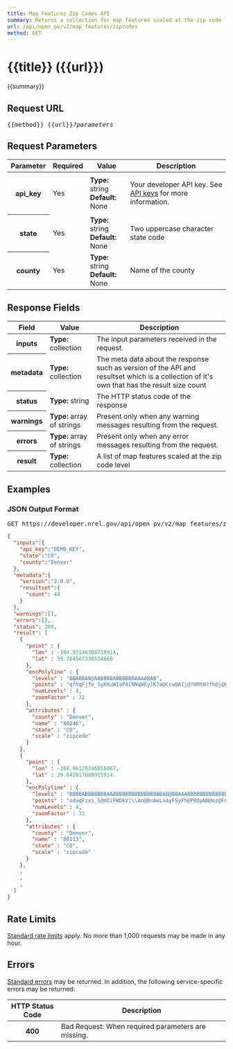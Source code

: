 ```yaml
---
title: Map Features Zip Codes API
summary: Returns a collection for map features scaled at the zip code level.
url: /api/open_pv/v2/map_features/zipcodes
method: GET
---
```


# {{title}} <span class="url">({{url}})</span>
{{summary}}

<ul id="toc"></ul>

## Request URL

<pre>{{method}} {{url}}<em>?parameters</em></pre>

## Request Parameters

<table border="0" cellpadding="0" cellspacing="0" class="doc-parameters">
  <thead>
		<tr>
			<th class="doc-parameters-name" scope="col">Parameter</th>
			<th class="doc-parameters-required" scope="col">Required</th>
			<th class="doc-parameters-value" scope="col">Value</th>
			<th class="doc-parameters-description" scope="col">Description</th>
		</tr>
	</thead>
	<tbody>
		<tr>
			<th class="doc-parameter-name" scope="row">api_key</th>
			<td class="doc-parameter-required">Yes</td>
			<td class="doc-parameter-value">
			  <div class="doc-parameter-value-field"><strong>Type:</strong> string</div>
			  <div class="doc-parameter-value-field"><strong>Default:</strong> None</div>
			</td>
			<td class="doc-parameter-description">
			  <p>Your developer API key. See <a href="/doc/api-key">API keys</a> for more information.</p>
			</td>
		</tr>
		<tr>
      <th class="doc-parameter-name" scope="row">state</th>
      <td class="doc-parameter-required">Yes</td>
      <td class="doc-parameter-value">
        <div class="doc-parameter-value-field"><strong>Type:</strong> string</div>
        <div class="doc-parameter-value-field"><strong>Default:</strong> None</div>
      </td>
      <td class="doc-parameter-description">
        <p>Two uppercase character state code</p>
      </td>
    </tr>
    <tr>
      <th class="doc-parameter-name" scope="row">county</th>
      <td class="doc-parameter-required">Yes</td>
      <td class="doc-parameter-value">
        <div class="doc-parameter-value-field"><strong>Type:</strong> string</div>
        <div class="doc-parameter-value-field"><strong>Default:</strong> None</div>
      </td>
      <td class="doc-parameter-description">
        <p>Name of the county</p>
      </td>
    </tr>
	</tbody>
</table>

## Response Fields

<table border="0" cellpadding="0" cellspacing="0" class="doc-parameters">
  <thead>
    <tr>
      <th class="doc-parameters-name" scope="col">Field</th>
      <th class="doc-parameters-value" scope="col">Value</th>
      <th class="doc-parameters-description" scope="col">Description</th>
    </tr>
  </thead>
  <tbody>
    <tr>
      <th class="doc-parameter-name" scope="row">inputs</th>
      <td class="doc-parameter-value"><strong>Type:</strong> collection</td>
      <td class="doc-parameter-description">The input parameters received in the request.</td>
    </tr>
    <tr>
      <th class="doc-parameter-name" scope="row">metadata</th>
      <td class="doc-parameter-value"><strong>Type:</strong> collection</td>
      <td class="doc-parameter-description">The meta data about the response such as version of the API and resultset which is a collection of it's own that has the result size count</td>
    </tr>
    <tr>
      <th class="doc-parameter-name" scope="row">status</th>
      <td class="doc-parameter-value"><strong>Type:</strong> string</td>
      <td class="doc-parameter-description">The HTTP status code of the response</td>
    </tr>
    <tr>
      <th class="doc-parameter-name" scope="row">warnings</th>
      <td class="doc-parameter-value"><strong>Type:</strong> array of strings</td>
      <td class="doc-parameter-description">Present only when any warning messages resulting from the request.</td>
    </tr>
    <tr>
      <th class="doc-parameter-name" scope="row">errors</th>
      <td class="doc-parameter-value"><strong>Type:</strong> array of strings</td>
      <td class="doc-parameter-description">Present only when any error messages resulting from the request.</td>
    </tr>
    <tr>
      <th class="doc-parameter-name" scope="row">result</th>
      <td class="doc-parameter-value"><strong>Type:</strong> collection</td>
      <td class="doc-parameter-description">
        A list of map features scaled at the zip code level
      </td>
    </tr>
  </tbody>
</table>

## Examples

### JSON Output Format

<pre>GET https://developer.nrel.gov/api/open_pv/v2/map_features/zipcodes?api_key=DEMO_KEY&state=CO&county=Denver</pre>

```json
{
  "inputs":{
    "api_key":"DEMO_KEY",
    "state":"CO",
    "county":"Denver"
  },
  "metadata":{
    "version":"2.0.0",
    "resultset":{
      "count": 44
    }
  },
  "warnings":[],
  "errors":[],
  "status": 200,
  "result": [
    {
      "point" : {
        "lon" : -104.93146368718914,
        "lat" : 39.704567338534666
      },
      "encPolyline" : {
        "levels" : "BBABBAB@AABBBBABBBBBBAAAABAB",
        "points" : "qfhqFjfo_SyHXuWIaPA{NNqWEy]K?a@Ccw@A{j@?mMtH?fh@j@bDg@P@lEL`GkBje@c@tK~A|H^dL@D~X@dRDpa@C~EBd[mJAiJ@",
        "numLevels" : 4,
        "zoomFactor" : 32
      },
      "attributes" : {
        "county" : "Denver",
        "name" : "80246",
        "state" : "CO",
        "scale" : "zipcode"
      }
    },
    {
      "point" : {
        "lon" : -104.96120246856067,
        "lat" : 39.642017088915914
      },
      "encPolyline" : {
        "levels" : "BBBBABBBBBBBAABBBBBBBBBBBBBBBBAB@BBAAABBBBBBBBBBBBBBBAAAAAAAABBAAABAAAABABBBAB",
        "points" : "odaqFzxs_S@mDiFWDkV|\\An@BnAeLnAyFSyFh@PBOpNN@oz@Fq\\@iw@|k@^Asy@lEaGjDdGp`@b@nl@P_AbP}EhCErFhJtIoAlObOvSwAvJtDtQhYg@CtGk@fy@Dxy@?Lj@~rAF`YC|EBvQFnVvNeAjFqH~@pA|DSvDyHXR~EqCJhFAzMdJJ?fQc]WkYEGLsDAuOEgJE_a@Kml@Q}`@MyYKyFAsRCIIeMAil@EyIEQ?@sFCgFAwi@?wN?sMvC@tEAFi\\x`@H@qJ@uP",
        "numLevels" : 4,
        "zoomFactor" : 32
      },
      "attributes" : {
        "county" : "Denver",
        "name" : "80113",
        "state" : "CO",
        "scale" : "zipcode"
      }
    },
    .
    .
    .
  ]
}
```

<h2 id="rate-limits">Rate Limits</h2>

[Standard rate limits](/docs/rate-limits) apply. No more than 1,000 requests may be made in any hour.

<h2 id="errors">Errors</h2>

[Standard errors](/docs/errors) may be returned. In addition, the following service-specific errors may be returned:
                                                
<table border="0" cellpadding="0" cellspacing="0" class="doc-parameters">
  <thead>
    <tr>
      <th class="doc-parameters-name" scope="col" style="width: 100px;">HTTP Status Code</th>
      <th class="doc-parameters-required" scope="col">Description</th>
    </tr>
  </thead>
  <tbody>
    <tr>
      <th class="doc-parameter-name" scope="row">400</th>
      <td class="doc-parameter-description">Bad Request: When required parameters are missing.</td>
    </tr>
  </tbody>
</table>
